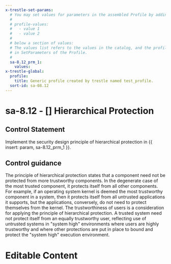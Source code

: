 ```yaml
---
x-trestle-set-params:
  # You may set values for parameters in the assembled Profile by adding
  #
  # profile-values:
  #   - value 1
  #   - value 2
  #
  # below a section of values:
  # The values list refers to the values in the catalog, and the profile-values represent values
  # in SetParameters of the Profile.
  #
  sa-8.12_prm_1:
    values:
x-trestle-global:
  profile:
    title: Generic profile created by trestle named test_profile.
  sort-id: sa-08.12
---
```


# sa-8.12 - \[\] Hierarchical Protection

## Control Statement

Implement the security design principle of hierarchical protection in {{ insert: param, sa-8.12_prm_1 }}.

## Control guidance

The principle of hierarchical protection states that a component need not be protected from more trustworthy components. In the degenerate case of the most trusted component, it protects itself from all other components. For example, if an operating system kernel is deemed the most trustworthy component in a system, then it protects itself from all untrusted applications it supports, but the applications, conversely, do not need to protect themselves from the kernel. The trustworthiness of users is a consideration for applying the principle of hierarchical protection. A trusted system need not protect itself from an equally trustworthy user, reflecting use of untrusted systems in "system high" environments where users are highly trustworthy and where other protections are put in place to bound and protect the "system high" execution environment.

# Editable Content

<!-- Make additions and edits below -->
<!-- The above represents the contents of the control as received by the profile, prior to additions. -->
<!-- If the profile makes additions to the control, they will appear below. -->
<!-- The above markdown may not be edited but you may edit the content below, and/or introduce new additions to be made by the profile. -->
<!-- If there is a yaml header at the top, parameter values may be edited. Use --set-parameters to incorporate the changes during assembly. -->
<!-- The content here will then replace what is in the profile for this control, after running profile-assemble. -->
<!-- The current profile has no added parts for this control, but you may add new ones here. -->
<!-- Each addition must have a heading either of the form ## Control my_addition_name -->
<!-- or ## Part a. (where the a. refers to one of the control statement labels.) -->
<!-- "## Control" parts are new parts added after the statement part. -->
<!-- "## Part" parts are new parts added into the top-level statement part with that label. -->
<!-- Subparts may be added with nested hash levels of the form ### My Subpart Name -->
<!-- underneath the parent ## Control or ## Part being added -->
<!-- See https://ibm.github.io/compliance-trestle/tutorials/ssp_profile_catalog_authoring/ssp_profile_catalog_authoring for guidance. -->
